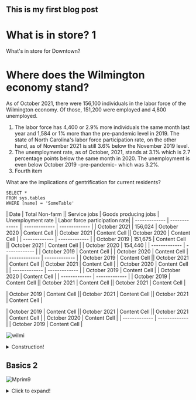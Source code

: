 ## This is my first blog post
<h1>What is in store? 1</h1>
What's in store for Downtown?

# Where does the Wilmington economy stand? 
As of October 2021, there were 156,100 individuals in the labor force of the Wilmington economy. Of those, 151,200 were employed and 4,800 unemployed. 


1. The labor force has 4,400 or 2.9% more individuals the same month last year and 1,584 or 1% more than the pre-pandemic level in 2019. The state of North Carolina's labor force participation rate, on the other hand, as of November 2021 is still 3.6% below the November 2019 level.
2. The unemployment rate, as of October, 2021, stands at 3.1% which is 2.7 percentage points below the same month in 2020. The unemployment is even below October 2019 -pre-pandemic- which was 3.2%. 
4. Fourth item

What are the implications of gentrification for current residents?
 ```tsql
 SELECT *
 FROM sys.tables
 WHERE [name] = 'SomeTable'
 ```
 
 | Date  | Total Non-farm || Service jobs  | Goods producing jobs | Unemployment rate | Labor force participation rate|
| ------------- | ------------- || ------------- | ------------- |
| October 2021  | 156,024 | October 2020  | Content Cell  || October 2021  | Content Cell  || October 2020  | Content Cell  |
| ------------- | ------------- |
| October 2019  | 151,675  | Content Cell  || October 2021  | Content Cell  |
| October 2020  | 154,440  |
| ------------- | ------------- |
| October 2019  | Content Cell  |
| October 2020  | Content Cell  |
| ------------- | ------------- |
| October 2019  | Content Cell  || October 2021  | Content Cell  || October 2021  | Content Cell  |
| October 2020  | Content Cell  |
| ------------- | ------------- |
| October 2019  | Content Cell  |
| October 2020  | Content Cell  |
| ------------- | ------------- |
| October 2019  | Content Cell  || October 2021  | Content Cell  || October 2021  | Content Cell  |

| October 2019  | Content Cell  || October 2021  | Content Cell  || October 2021  | Content Cell  |

| October 2019  | Content Cell  || October 2021  | Content Cell  || October 2021  | Content Cell  |
| October 2020  | Content Cell  |
| ------------- | ------------- |
| October 2019  | Content Cell  |




![wilmi](https://user-images.githubusercontent.com/94587267/146865971-33df220f-98d2-4b66-9443-31a4c69beffd.png)


<details>
 
 <summary>Construction!</summary>
 
 ![Mprim9](https://user-images.githubusercontent.com/94587267/144357623-31c34304-3820-43cd-b70d-093090895e78.png)

   
</details>

<h2>Basics 2</h2>
 
![Mprim9](https://user-images.githubusercontent.com/94587267/144357623-31c34304-3820-43cd-b70d-093090895e78.png)

<details>
  <summary>Click to expand!</summary>
  
  ## Heading
  1. A numbered
  2. list
     * With some
     * Sub bullets
 ![Mprim9](https://user-images.githubusercontent.com/94587267/144357623-31c34304-3820-43cd-b70d-093090895e78.png)

</details>
